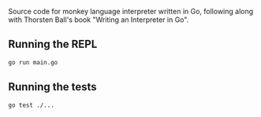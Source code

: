 Source code for monkey language interpreter written in Go, following along with Thorsten Ball's book "Writing an Interpreter in Go".

## Running the REPL
```bash
go run main.go
```

## Running the tests
```bash
go test ./...
```
